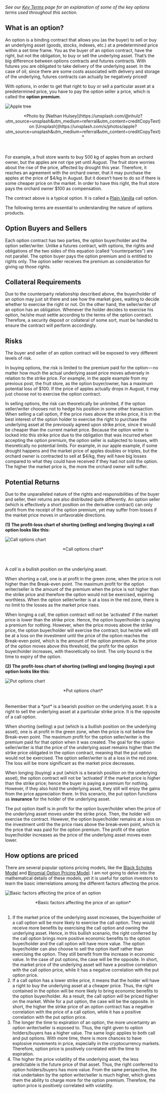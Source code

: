 *See our [Key Terms](terms.md) page for an explanation of some of the key options terms used throughout this section.*

## What is an option?

An option is a binding contract that allows you (as the buyer) to sell or buy an underlying asset (goods, stocks, indexes, etc.) at a predetermined price within a set time frame. You as the buyer of an option contract, have the right, but not the obligation, to buy or sell the underlying asset. That’s the big difference between options contracts and futures contracts. With futures you are obligated to take delivery of the underlying asset. In the case of oil, since there are some costs associated with delivery and storage of the underlying, futures contracts can actually be negatively priced!

With options, in order to get that right to buy or sell a particular asset at a predetermined price, you have to pay the option seller a price, which is called the **option premium**.

![](../img/options/options08.jpeg "Apple tree")
<center>*Photo by [Nathan Hulsey](https://unsplash.com/@nhulz?utm_source=unsplash&utm_medium=referral&utm_content=creditCopyText) on [Unsplash](https://unsplash.com/s/photos/apple?utm_source=unsplash&utm_medium=referral&utm_content=creditCopyText)*</center>
<br>
<br>

For example, a fruit store wants to buy 500 kg of apples from an orchard owner, but the apples are not ripe yet until August. The fruit store worries about the rise of the price, affected by drought this year. Therefore, it reaches an agreement with the orchard owner, that it may purchase the apples at the price of $4/kg in August. But it doesn’t have to do so if there is some cheaper price on the market. In order to have this right, the fruit store pays the orchard owner $100 as compensation.

The contract above is a typical option. It is called a [Plain Vanilla](https://www.investopedia.com/terms/p/plainvanilla.asp) call option.

The following terms are essential to understanding the nature of options products. 

## Option Buyers and Sellers

Each option contract has two parties, the option buyer/holder and the option seller/writer. Unlike a futures contract, with options, the rights and obligations of the two sides of this equation (called “counterparties”) are not parallel. The option buyer pays the option premium and is entitled to rights only. The option seller receives the premium as consideration for giving up those rights.

## Collateral Requirements

Due to the counterparty relationship described above, the buyer/holder of an option may just sit there and see how the market goes, waiting to decide whether to exercise the right or not. On the other hand, the seller/writer of an option has an obligation. Whenever the holder decides to exercise his option, he/she must settle according to the terms of the option contract. Therefore, a security deposit or collateral of some sort, must be handled to ensure the contract will perform accordingly.

## Risks

The buyer and seller of an option contract will be exposed to very different levels of risk.

In buying options, the risk is limited to the premium paid for the option — no matter how much the actual underlying asset price moves adversely in relation to the strike price. For example, in the apple example from my previous post, the fruit store, as the option buyer/owner, has a maximum potential loss of $100. If the price of apples actually drops in August, it may just choose not to exercise the option contract.

In selling options, the risk can theoretically be unlimited, if the option seller/writer chooses not to hedge his position in some other transaction. When selling a call option, if the price rises above the strike price, it is in the best interest of the option holder to exercise the right to purchase the underlying asset at the previously agreed upon strike price, since it would be cheaper than the current market price. Because the option writer is locked into this strike price due to the obligation that was incurred when accepting the option premium, the option seller is subjected to losses, with theoretically no potential limits. For example, in our apple example, if some drought happens and the market price of apples doubles or triples, but the orchard owner is contracted to sell at $4/kg, they will have big losses compared to what they could have received if they had not sold the option. The higher the market price is, the more the orchard owner will suffer.

## Potential Returns

Due to the unparalleled nature of the rights and responsibilities of the buyer and seller, their returns are also distributed quite differently. An option seller (which is effectively a short position on the derivative contract) can only profit from the receipt of the option premium, yet may suffer from losses if the market price moves in unfavorable directions.

**(1) The profit-loss chart of shorting (selling) and longing (buying) a call option looks like this:**

![](../img/options/options09.png "Call options chart")
<center>*Call options chart*</center>
<br>
<br>

A *call* is a bullish position on the underlying asset.

When shorting a call, one is at profit in the green zone, when the price is not higher than the Break-even point. The maximum profit for the option writer/seller is the amount of the premium when the price is not higher than the strike price and therefore the option would not be exercised, expiring worthless. When the option seller/writer is at a loss in the red zone, there is no limit to the losses as the market price rises.

When longing a call, the option contract will not be ‘activated’ if the market price is lower than the strike price. Hence, the option buyer/holder is paying a premium for nothing. However, when the price moves above the strike price, the option buyer/holder will exercise the contract; but he/she will still be at a loss on the investment until the price of the option reaches the Break-even point, which is the amount of the option premium. As the price of the option moves above this threshold, the profit for the option buyer/holder increases, with theoretically no limit. The only bound is the time to expiry of the option.

**(2) The profit-loss chart of shorting (selling) and longing (buying) a put option looks like this:**

![](../img/options/options10.png "Put options chart")
<center>*Put options chart*</center>
<br>
<br>
Remember that a *put* is a bearish position on the underlying asset. It is a right to sell the underlying asset at a particular strike price. It is the opposite of a call option.

When shorting (selling) a put (which is a bullish position on the underlying asset), one is at profit in the green zone, when the price is not below the Break-even point. The maximum profit for the option seller/writer is the premium paid for that option when it was created. The goal for the option seller/writer is that the price of the underlying asset remains higher than the strike price obligated in the option contract, meaning that the put option would not be exercised. The option seller/writer is at a loss in the red zone. The loss will be more significant as the market price decreases.

When longing (buying) a put (which is a bearish position on the underlying asset), the option contract will not be ‘activated’ if the market price is higher than the strike price; hence the buyer is paying a premium for nothing. However, if they also hold the underlying asset, they still will enjoy the gains from the price appreciation there. In this scenario, the put option functions as **insurance** for the holder of the underlying asset.

The put option itself is in profit for the option buyer/holder when the price of the underlying asset moves under the strike price. Then, the holder will exercise the contract. However, the option buyer/holder remains at a loss on the investment until the the price rises above the break-even point, which is the price that was paid for the option premium. The profit of the option buyer/holder increases as the price of the underlying asset moves even lower.

## How options are priced

There are several popular options pricing models, like the [Black Scholes Model](https://www.investopedia.com/terms/b/blackscholes.asp) and [Binomial Option Pricing Model](https://www.investopedia.com/terms/b/binomialoptionpricing.asp#what-is-the-binomial-option-pricing-model). I am not going to delve into the mathematical details of these models, yet it is useful for option investors to learn the basic interrelations among the different factors affecting the price.

![](../img/options/options11.png "Basic factors affecting the price of an option")
<center>*Basic factors affecting the price of an option*</center>
<br>

1. If the market price of the underlying asset increases, the buyer/holder of a call option will be more likely to exercise the call option. They would receive more benefits by exercising the call option and owning the underlying asset. Hence, in this bullish scenario, the right conferred by the call option brings more positive economic benefits to the option buyer/holder and the call option will have more value. The option buyer/holder can also choose to sell the option itself rather than exercising the option. They still benefit from the increase in economic value. In the case of put options, the case will be the opposite. In short, the market price of the underlying asset will have a positive correlation with the call option price, while it has a negative correlation with the put option price.
2. If a call option has a lower strike price, it means that the holder will have a right to buy the underlying asset at a cheaper price. Thus, the right contained in the option will be more likely to bring economic benefits to the option buyer/holder. As a result, the call option will be priced higher on the market. While for a put option, the case will be the opposite. In short, the higher the strike price of an option contract has a negative correlation with the price of a call option, while it has a positive correlation with the put option price.
3. The longer the time to expiration of an option, the more uncertainty an option writer/seller is exposed to. Thus, the right given to option holders/buyers has a higher value. The same logic applies to both call and put options. With more time, there is more chances to have explosive movements in price, especially in the cryptocurrency markets. Therefore, option price is positively correlated with the time to expiration.
4. The higher the price volatility of the underlying asset, the less predictable is the future price of that asset. Thus, the right conferred to option holders/buyers has more value. From the same perspective, the risk undertaken by the option writer/seller is much higher, which gives them the ability to charge more for the option premium. Therefore, the option price is positively correlated with volatility.

 
